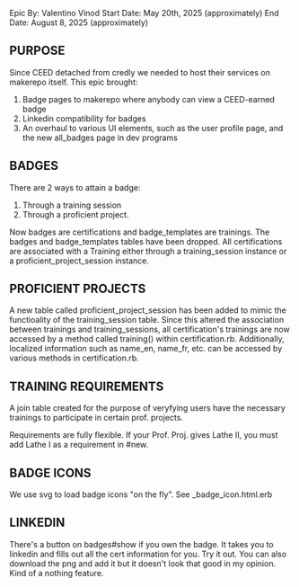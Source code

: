 Epic By: Valentino Vinod
Start Date: May 20th, 2025 (approximately)
End Date: August 8, 2025 (approximately)

## PURPOSE

Since CEED detached from credly we needed to host their services on makerepo itself. This epic brought:

1. Badge pages to makerepo where anybody can view a CEED-earned badge
2. Linkedin compatibility for badges
3. An overhaul to various UI elements, such as the user profile page, and the new all_badges page in dev programs

## BADGES

There are 2 ways to attain a badge:

1. Through a training session
2. Through a proficient project.

Now badges are certifications and badge_templates are trainings. The badges and badge_templates tables have been dropped. All certifications are associated with a Training either through a training_session instance or a proficient_project_session instance.

## PROFICIENT PROJECTS

A new table called proficient_project_session has been added to mimic the functioality of the training_session table. Since this altered the association between trainings and training_sessions, all certification's trainings are now accessed by a method called training() within certification.rb. Additionally, localized information such as name_en, name_fr, etc. can be accessed by various methods in certification.rb.

## TRAINING REQUIREMENTS

A join table created for the purpose of veryfying users have the necessary trainings to participate in certain prof. projects.

Requirements are fully flexible. If your Prof. Proj. gives Lathe II, you must add Lathe I as a requirement in #new.

## BADGE ICONS

We use svg to load badge icons "on the fly". See \_badge_icon.html.erb

## LINKEDIN

There's a button on badges#show if you own the badge. It takes you to linkedin and fills out all the cert information for you. Try it out. You can also download the png and add it but it doesn't look that good in my opinion. Kind of a nothing feature.
